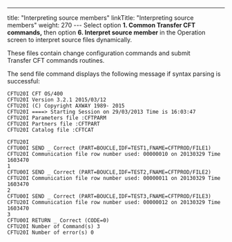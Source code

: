 ---
title: "Interpreting source members"
linkTitle: "Interpreting source members"
weight: 270
--- Select option **1. Common Transfer CFT commands,** then option **6. Interpret source member** in the Operation screen to interpret source files dynamically.

These files contain change configuration commands and submit Transfer CFT commands routines.

The send file command displays the following message if syntax parsing is successful:

```
CFTU20I CFT OS/400
CFTU20I Version 3.2.1 2015/03/12
CFTU20I (C) Copyright AXWAY 1989- 2015
CFTU20I ====> Starting Session on 29/03/2013 Time is 16:03:47
CFTU20I Parameters file :CFTPARM
CFTU20I Partners file :CFTPART
CFTU20I Catalog file :CFTCAT

CFTU20I
CFTU00I SEND _ Correct (PART=BOUCLE,IDF=TEST1,FNAME=CFTPROD/FILE1)
CFTU20I Communication file row number used: 00000010 on 20130329 Time 1603470
1
CFTU00I SEND _ Correct (PART=BOUCLE,IDF=TEST2,FNAME=CFTPROD/FILE2)
CFTU20I Communication file row number used: 00000011 on 20130329 Time 1603470
2
CFTU00I SEND _ Correct (PART=BOUCLE,IDF=TEST3,FNAME=CFTPROD/FILE3)
CFTU20I Communication file row number used: 00000012 on 20130329 Time 1603470
3
CFTU00I RETURN _ Correct (CODE=0)
CFTU20I Number of Command(s) 3
CFTU20I Number of error(s) 0
```
